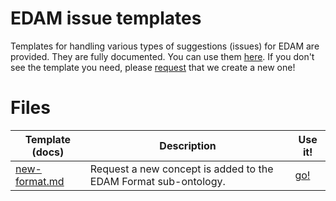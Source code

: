 # EDAM issue templates
Templates for handling various types of suggestions (issues) for EDAM are provided.  They are fully documented.  You can use them [here](https://github.com/edamontology/edamontology/issues/new/choose).  If you don't see the template you need, please [request](https://github.com/edamontology/edamontology/issues/new) that we create a new one!


# Files

Template (docs) | Description | Use it!
--------------- | ----------- | -------
[new-format.md](https://github.com/edamontology/edamontology/blob/master/.github/ISSUE_TEMPLATE/edam-format-concept-request.md) | Request a new concept is added to the EDAM Format sub-ontology. | [go!](https://github.com/edamontology/edamontology/issues/new?template=new-format.md)

